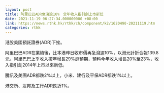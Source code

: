 ```yaml
---
layout: post
title: 阿里巴巴ADR急瀉逾10%　全年收入指引創上市新低
date: 2021-11-19 06:27:34.000000000 +08:00
link: https://news.rthk.hk/rthk/ch/component/k2/1620490-20211119.htm
categories: rthk
---
```


港股美國預託證券(ADR)下挫。

阿里巴巴ADR在業績後，比本港昨日收市價再急瀉逾10%，以港元計折合報139.8元。阿里巴巴上季收入按年增長29%遜預期，預料今年收入增長20%至23%，收入指引創2014年上市以來新低。

騰訊及美團ADR都跌2%以上，小米、建行及平保ADR都跌1%以上。

港交所、友邦及工行ADR跌近1%。
